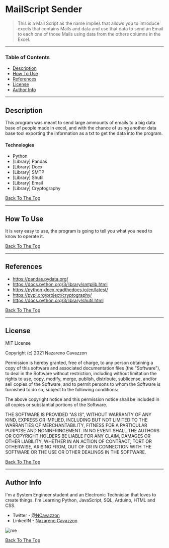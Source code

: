 # MailScript Sender


> This is a Mail Script as the name implies that allows you to introduce excels that contains Mails and data and use that data to send an Email to each one of those Mails using data from the others columns in the Excel.

---

### Table of Contents

- [Description](#description)
- [How To Use](#how-to-use)
- [References](#references)
- [License](#license)
- [Author Info](#author-info)

---

## Description

This program was meant to send large ammounts of emails to a big data base of people made in excel, and with the chance of using another data base tool exporting the information as a txt to get the data into the program.

#### Technologies

- Python
- [Library] Pandas
- [Library] Docx
- [Library] SMTP
- [Library] Shutil
- [Library] Email
- [Library] Cryptography

[Back To The Top](#read-me-template)

---

## How To Use

It is very easy to use, the program is going to tell you what you need to know to operate it.

[Back To The Top](#read-me-template)

---

## References

- https://pandas.pydata.org/
- https://docs.python.org/3/library/smtplib.html
- https://python-docx.readthedocs.io/en/latest/
- https://pypi.org/project/cryptography/
- https://docs.python.org/3/library/shutil.html

[Back To The Top](#read-me-template)

---

## License

MIT License

Copyright (c) 2021 Nazareno Cavazzon

Permission is hereby granted, free of charge, to any person obtaining a copy
of this software and associated documentation files (the "Software"), to deal
in the Software without restriction, including without limitation the rights
to use, copy, modify, merge, publish, distribute, sublicense, and/or sell
copies of the Software, and to permit persons to whom the Software is
furnished to do so, subject to the following conditions:

The above copyright notice and this permission notice shall be included in all
copies or substantial portions of the Software.

THE SOFTWARE IS PROVIDED "AS IS", WITHOUT WARRANTY OF ANY KIND, EXPRESS OR
IMPLIED, INCLUDING BUT NOT LIMITED TO THE WARRANTIES OF MERCHANTABILITY,
FITNESS FOR A PARTICULAR PURPOSE AND NONINFRINGEMENT. IN NO EVENT SHALL THE
AUTHORS OR COPYRIGHT HOLDERS BE LIABLE FOR ANY CLAIM, DAMAGES OR OTHER
LIABILITY, WHETHER IN AN ACTION OF CONTRACT, TORT OR OTHERWISE, ARISING FROM,
OUT OF OR IN CONNECTION WITH THE SOFTWARE OR THE USE OR OTHER DEALINGS IN THE
SOFTWARE.

[Back To The Top](#read-me-template)

---

## Author Info

I'm a System Engineer student and an Electronic Technician that loves to create things. I'm Learning Python, JavaScript, SQL, Arduino, HTML and CSS.

- Twitter - [@NCavazzon](https://twitter.com/jamesqquick)
- LinkedIN - [Nazareno Cavazzon](https://www.linkedin.com/in/nazareno-cavazzon-6077a7194/)

![me](https://i.imgur.com/K0OwYFQ.jpg)

[Back To The Top](#read-me-template)
